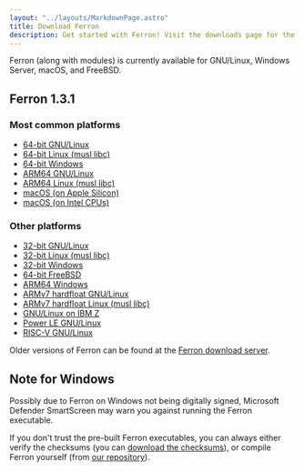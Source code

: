```yaml
---
layout: "../layouts/MarkdownPage.astro"
title: Download Ferron
description: Get started with Ferron! Visit the downloads page for the latest stable releases to find your perfect fit!
---
```


Ferron (along with modules) is currently available for GNU/Linux, Windows Server, macOS, and FreeBSD.

## Ferron 1.3.1

### Most common platforms

- [64-bit GNU/Linux](https://downloads.ferronweb.org/1.3.1/ferron-1.3.1-x86_64-unknown-linux-gnu.zip)
- [64-bit Linux (musl libc)](https://downloads.ferronweb.org/1.3.1/ferron-1.3.1-x86_64-unknown-linux-musl.zip)
- [64-bit Windows](https://downloads.ferronweb.org/1.3.1/ferron-1.3.1-x86_64-pc-windows-msvc.zip)
- [ARM64 GNU/Linux](https://downloads.ferronweb.org/1.3.1/ferron-1.3.1-aarch64-unknown-linux-gnu.zip)
- [ARM64 Linux (musl libc)](https://downloads.ferronweb.org/1.3.1/ferron-1.3.1-aarch64-unknown-linux-musl.zip)
- [macOS (on Apple Silicon)](https://downloads.ferronweb.org/1.3.1/ferron-1.3.1-aarch64-apple-darwin.zip)
- [macOS (on Intel CPUs)](https://downloads.ferronweb.org/1.3.1/ferron-1.3.1-x86_64-apple-darwin.zip)

### Other platforms

- [32-bit GNU/Linux](https://downloads.ferronweb.org/1.3.1/ferron-1.3.1-i686-unknown-linux-gnu.zip)
- [32-bit Linux (musl libc)](https://downloads.ferronweb.org/1.3.1/ferron-1.3.1-i686-unknown-linux-musl.zip)
- [32-bit Windows](https://downloads.ferronweb.org/1.3.1/ferron-1.3.1-i686-pc-windows-msvc.zip)
- [64-bit FreeBSD](https://downloads.ferronweb.org/1.3.1/ferron-1.3.1-x86_64-unknown-freebsd.zip)
- [ARM64 Windows](https://downloads.ferronweb.org/1.3.1/ferron-1.3.1-aarch64-pc-windows-msvc.zip)
- [ARMv7 hardfloat GNU/Linux](https://downloads.ferronweb.org/1.3.1/ferron-1.3.1-armv7-unknown-linux-gnueabihf.zip)
- [ARMv7 hardfloat Linux (musl libc)](https://downloads.ferronweb.org/1.3.1/ferron-1.3.1-armv7-unknown-linux-musleabihf.zip)
- [GNU/Linux on IBM Z](https://downloads.ferronweb.org/1.3.1/ferron-1.3.1-s390x-unknown-linux-gnu.zip)
- [Power LE GNU/Linux](https://downloads.ferronweb.org/1.3.1/ferron-1.3.1-powerpc64le-unknown-linux-gnu.zip)
- [RISC-V GNU/Linux](https://downloads.ferronweb.org/1.3.1/ferron-1.3.1-riscv64gc-unknown-linux-gnu.zip)

Older versions of Ferron can be found at the [Ferron download server](https://downloads.ferronweb.org/).

## Note for Windows

Possibly due to Ferron on Windows not being digitally signed, Microsoft Defender SmartScreen may warn you against running the Ferron executable.

If you don't trust the pre-built Ferron executables, you can always either verify the checksums (you can [download the checksums](https://downloads.ferronweb.org/1.3.1/ferron-1.3.1.sha256sum)), or compile Ferron yourself (from [our repository](https://github.com/ferronweb/ferron)).
